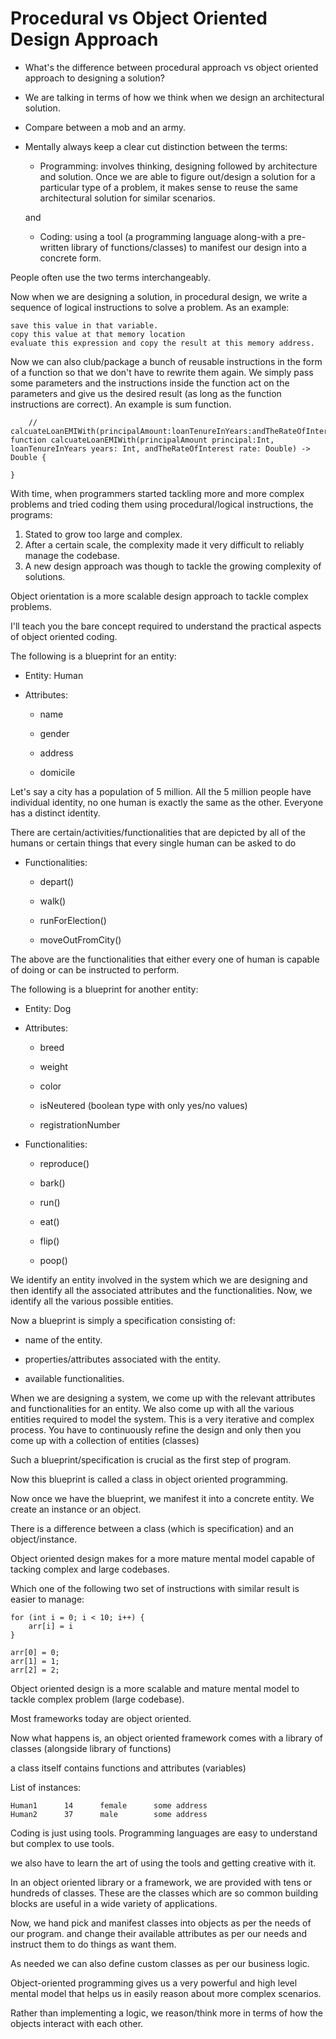 # Procedural vs Object Oriented Design Approach

-   What's the difference between procedural approach vs object oriented approach to designing a solution?

-   We are talking in terms of how we think when we design an architectural solution.

-   Compare between a mob and an army.

-   Mentally always keep a clear cut distinction between the terms:

    -   Programming: involves thinking, designing followed by architecture and solution. Once we are able to figure out/design a solution for a particular type of a problem, it makes sense to reuse the same architectural solution for similar scenarios.

    and

    -   Coding: using a tool (a programming language along-with a pre-written library of functions/classes) to manifest our design into a concrete form.

People often use the two terms interchangeably.

Now when we are designing a solution, in procedural design, we write a sequence of logical instructions to solve a problem. As an example:

```
save this value in that variable.
copy this value at that memory location
evaluate this expression and copy the result at this memory address.
```

Now we can also club/package a bunch of reusable instructions in the form of a function so that we don't have to rewrite them again. We simply pass some parameters and the instructions inside the function act on the parameters and give us the desired result (as long as the function instructions are correct). An example is sum function.

```
    // calcuateLoanEMIWith(principalAmount:loanTenureInYears:andTheRateOfInterest:)
function calcuateLoanEMIWith(principalAmount principal:Int, loanTenureInYears years: Int, andTheRateOfInterest rate: Double) -> Double {

}
```

With time, when programmers started tackling more and more complex problems and tried coding them using procedural/logical instructions, the programs:

1. Stated to grow too large and complex.
2. After a certain scale, the complexity made it very difficult to reliably manage the codebase.
3. A new design approach was though to tackle the growing complexity of solutions.

Object orientation is a more scalable design approach to tackle complex problems.

I'll teach you the bare concept required to understand the practical aspects of object oriented coding.

The following is a blueprint for an entity:

-   Entity: Human

-   Attributes:

    -   name

    -   gender

    -   address

    -   domicile


Let's say a city has a population of 5 million. All the 5 million people have individual identity, no one human is exactly the same as the other. Everyone has a distinct identity.

There are certain/activities/functionalities that are depicted by all of the humans or certain things that every single human can be asked to do

-   Functionalities:

    -   depart()

    -   walk()

    -   runForElection()

    -   moveOutFromCity()

The above are the functionalities that either every one of human is capable of doing or can be instructed to perform.

The following is a blueprint for another entity:

-   Entity: Dog

-   Attributes:

    -   breed

    -   weight

    -   color

    -   isNeutered (boolean type with only yes/no values)

    -   registrationNumber

-   Functionalities:

    -   reproduce()

    -   bark()

    -   run()

    -   eat()

    -   flip()

    -   poop()

We identify an entity involved in the system which we are designing and then identify all the associated attributes and the functionalities. Now, we identify all the various possible entities.

Now a blueprint is simply a specification consisting of:

-   name of the entity.

-   properties/attributes associated with the entity.

-   available functionalities.

When we are designing a system, we come up with the relevant attributes and functionalities for an entity. We also come up with all the various entities required to model the system. This is a very iterative and complex process. You have to continuously refine the design and only then you come up with a collection of entities (classes)

Such a blueprint/specification is crucial as the first step of program.

Now this blueprint is called a class in object oriented programming.

Now once we have the blueprint, we manifest it into a concrete entity. We create an instance or an object.

There is a difference between a class (which is specification) and an object/instance.

Object oriented design makes for a more mature mental model capable of tacking complex and large codebases.

Which one of the following two set of instructions with similar result is easier to manage:

```
for (int i = 0; i < 10; i++) {
    arr[i] = i
}

arr[0] = 0;
arr[1] = 1;
arr[2] = 2;
```

Object oriented design is a more scalable and mature mental model to tackle complex problem (large codebase).

Most frameworks today are object oriented.

Now what happens is, an object oriented framework comes with a library of classes (alongside library of functions)

a class itself contains functions and attributes (variables)

List of instances:

```
Human1      14      female      some address
Human2      37      male        some address
```

Coding is just using tools. Programming languages are easy to understand but complex to use tools.

we also have to learn the art of using the tools and getting creative with it.

In an object oriented library or a framework, we are provided with tens or hundreds of classes. These are the classes which are so common building blocks are useful in a wide variety of applications.

Now, we hand pick and manifest classes into objects as per the needs of our program. and change their available attributes as per our needs and instruct them to do things as want them.

As needed we can also define custom classes as per our business logic.

Object-oriented programming gives us a very powerful and high level mental model that helps us in easily reason about more complex scenarios.

Rather than implementing a logic, we reason/think more in terms of how the objects interact with each other.
